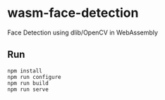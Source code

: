 # wasm-face-detection
Face Detection using dlib/OpenCV in WebAssembly

## Run

```
npm install
npm run configure
npm run build
npm run serve
```
